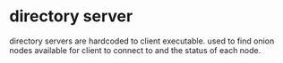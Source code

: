 # directory server

directory servers are hardcoded to client executable. used to find onion nodes available for client to connect to and the status of each node.
